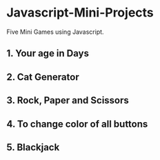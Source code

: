 # Javascript-Mini-Projects
Five Mini Games using Javascript.

## 1. Your age in Days

## 2. Cat Generator

## 3. Rock, Paper and Scissors

## 4. To change color of all buttons

## 5. Blackjack
